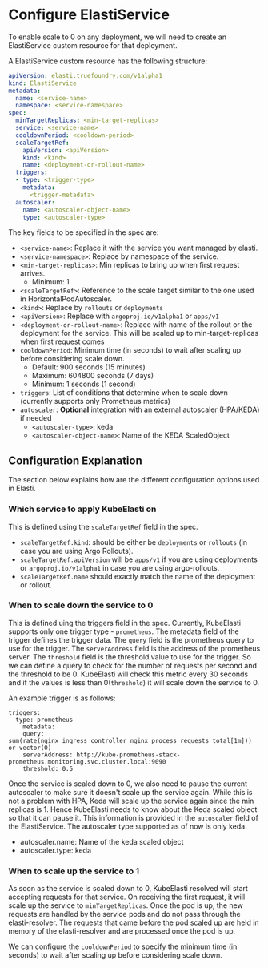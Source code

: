 # Configure ElastiService

To enable scale to 0 on any deployment, we will need to create an ElastiService custom resource for that deployment. 

A ElastiService custom resource has the following structure:

```yaml
apiVersion: elasti.truefoundry.com/v1alpha1
kind: ElastiService
metadata:
  name: <service-name>
  namespace: <service-namespace>
spec:
  minTargetReplicas: <min-target-replicas>
  service: <service-name>
  cooldownPeriod: <cooldown-period>
  scaleTargetRef:
    apiVersion: <apiVersion>
    kind: <kind>
    name: <deployment-or-rollout-name>
  triggers:
  - type: <trigger-type>
    metadata:
      <trigger-metadata>
  autoscaler:
    name: <autoscaler-object-name>
    type: <autoscaler-type>
```
The key fields to be specified in the spec are:

- `<service-name>`: Replace it with the service you want managed by elasti.
- `<service-namespace>`: Replace by namespace of the service.
- `<min-target-replicas>`: Min replicas to bring up when first request arrives.
  - Minimum: 1
- `<scaleTargetRef>`: Reference to the scale target similar to the one used in HorizontalPodAutoscaler.
- `<kind>`: Replace by `rollouts` or `deployments`
- `<apiVersion>`: Replace with `argoproj.io/v1alpha1` or `apps/v1`
- `<deployment-or-rollout-name>`: Replace with name of the rollout or the deployment for the service. This will be scaled up to min-target-replicas when first request comes
- `cooldownPeriod`: Minimum time (in seconds) to wait after scaling up before considering scale down. 
  - Default: 900 seconds (15 minutes)
  - Maximum: 604800 seconds (7 days)
  - Minimum: 1 seconds (1 second)
- `triggers`: List of conditions that determine when to scale down (currently supports only Prometheus metrics)
- `autoscaler`: **Optional** integration with an external autoscaler (HPA/KEDA) if needed
  - `<autoscaler-type>`: keda
  - `<autoscaler-object-name>`: Name of the KEDA ScaledObject


## Configuration Explanation

The section below explains how are the different configuration options used in Elasti.

### Which service to apply KubeElasti on

This is defined using the `scaleTargetRef` field in the spec. 

- `scaleTargetRef.kind`: should be either be  `deployments` or `rollouts` (in case you are using Argo Rollouts). 
- `scaleTargetRef.apiVersion` will be `apps/v1` if you are using deployments or `argoproj.io/v1alpha1` in case you are using argo-rollouts. 
- `scaleTargetRef.name` should exactly match the name of the deployment or rollout. 

### When to scale down the service to 0

This is defined uing the triggers field in the spec. Currently, KubeElasti supports only one trigger type - `prometheus`. The metadata field of the trigger defines the trigger data. The `query` field is the prometheus query to use for the trigger. The `serverAddress` field is the address of the prometheus server. The `threshold` field is the threshold value to use for the trigger. So we can define a query to check for the number of requests per second and the threshold to be 0. KubeElasti will check this metric every 30 seconds and if the values is less than 0(`threshold`) it will scale down the service to 0.

An example trigger is as follows:

```
triggers:
- type: prometheus
    metadata:
    query: sum(rate(nginx_ingress_controller_nginx_process_requests_total[1m])) or vector(0)
    serverAddress: http://kube-prometheus-stack-prometheus.monitoring.svc.cluster.local:9090
    threshold: 0.5
```

Once the service is scaled down to 0, we also need to pause the current autoscaler to make sure it doesn't scale up the service again. While this is not a problem with HPA, Keda will scale up the service again since the min replicas is 1. Hence KubeElasti needs to know about the Keda scaled object so that it can pause it. This information is provided in the `autoscaler` field of the ElastiService. The autoscaler type supported as of now is only keda. 

- autoscaler.name: Name of the keda scaled object
- autoscaler.type: keda

### When to scale up the service to 1

As soon as the service is scaled down to 0, KubeElasti resolved will start accepting requests for that service. On receiving the first request, it will scale up the service to `minTargetReplicas`. Once the pod is up, the new requests are handled by the service pods and do not pass through the elasti-resolver. The requests that came before the pod scaled up are held in memory of the elasti-resolver and are processed once the pod is up.

We can configure the `cooldownPeriod` to specify the minimum time (in seconds) to wait after scaling up before considering scale down.